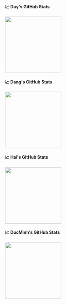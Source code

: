 #### &#x1f4c8; Duy's GitHub Stats

<img align="center" src="https://github-readme-stats-eight-drab-14.vercel.app/api?username=duy12i1i7&orgId=O_kgDODNKiVA&count_private=true&theme=tokyonight&show_icons=true&role=OWNER,ORGANIZATION_MEMBER,COLLABORATOR" height="185px" /> 

#### &#x1f4c8; Dang's GitHub Stats

<img align="center" src="https://github-readme-stats-eight-drab-14.vercel.app/api?username=Justindohust&orgId=O_kgDODNKiVA&count_private=true&theme=tokyonight&show_icons=true&role=OWNER,ORGANIZATION_MEMBER,COLLABORATOR" height="185px" /> 

#### &#x1f4c8; Hai's GitHub Stats

<img align="center" src="https://github-readme-stats-eight-drab-14.vercel.app/api?username=HoXuanHai3407&orgId=O_kgDODNKiVA&count_private=true&theme=tokyonight&show_icons=true&role=OWNER,ORGANIZATION_MEMBER,COLLABORATOR" height="185px" /> 

#### &#x1f4c8; DucMinh's GitHub Stats

<img align="center" src="https://github-readme-stats-eight-drab-14.vercel.app/api?username=dukeb1212&orgId=O_kgDODNKiVA&count_private=true&theme=tokyonight&show_icons=true&role=OWNER,ORGANIZATION_MEMBER,COLLABORATOR" height="185px" />
